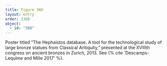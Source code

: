 ```yaml
---
title: Figure 368
layout: entry
order: 1368
object:
  - id: "368"
---
```


Poster titled “The Hephaistos database. A tool for the technological study of large bronze statues from Classical Antiquity,” presented at the XVIIIth congress on ancient bronzes in Zurich, 2013. See {% cite 'Descamps-Lequime and Mille 2017' %}.
